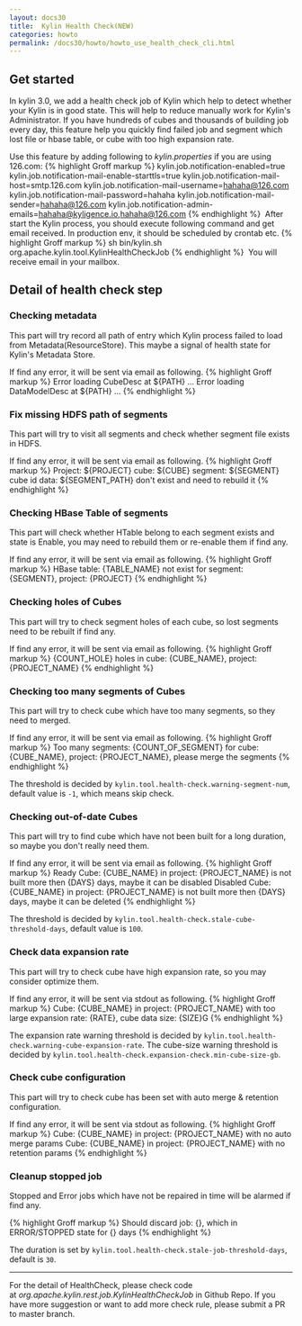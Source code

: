 ```yaml
---
layout: docs30
title:  Kylin Health Check(NEW)
categories: howto
permalink: /docs30/howto/howto_use_health_check_cli.html
---
```


## Get started
In kylin 3.0, we add a health check job of Kylin which help to detect whether your Kylin is in good state. This will help to reduce manually work for Kylin's Administrator. If you have hundreds of cubes and thousands of building job every day, this feature help you quickly find failed job and segment which lost file or hbase table, or cube with too high expansion rate. 

Use this feature by adding following to *kylin.properties* if you are using 126.com:
{% highlight Groff markup %}
kylin.job.notification-enabled=true
kylin.job.notification-mail-enable-starttls=true
kylin.job.notification-mail-host=smtp.126.com
kylin.job.notification-mail-username=hahaha@126.com
kylin.job.notification-mail-password=hahaha
kylin.job.notification-mail-sender=hahaha@126.com
kylin.job.notification-admin-emails=hahaha@kyligence.io,hahaha@126.com
{% endhighlight %} 
After start the Kylin process, you should execute following command and get email received. In production env, it should be scheduled by crontab etc.
{% highlight Groff markup %}
sh bin/kylin.sh org.apache.kylin.tool.KylinHealthCheckJob
{% endhighlight %} 
You will receive email in your mailbox.

## Detail of health check step

### Checking metadata
This part will try record all path of entry which Kylin process failed to load from Metadata(ResourceStore). This maybe a signal of health state for Kylin's Metadata Store.

If find any error, it will be sent via email as following.
{% highlight Groff markup %}
Error loading CubeDesc at ${PATH} ...
Error loading DataModelDesc at ${PATH} ...
{% endhighlight %}

### Fix missing HDFS path of segments
This part will try to visit all segments and check whether segment file exists in HDFS.  

If find any error, it will be sent via email as following.
{% highlight Groff markup %}
Project: ${PROJECT} cube: ${CUBE} segment: ${SEGMENT} cube id data: ${SEGMENT_PATH} don't exist and need to rebuild it
{% endhighlight %}

### Checking HBase Table of segments
This part will check whether HTable belong to each segment exists and state is Enable, you may need to rebuild them or re-enable them if find any.

If find any error, it will be sent via email as following.
{% highlight Groff markup %}
HBase table: {TABLE_NAME} not exist for segment: {SEGMENT}, project: {PROJECT}
{% endhighlight %}

### Checking holes of Cubes
This part will try to check segment holes of each cube, so lost segments need to be rebuilt if find any.

If find any error, it will be sent via email as following.
{% highlight Groff markup %}
{COUNT_HOLE} holes in cube: {CUBE_NAME}, project: {PROJECT_NAME}
{% endhighlight %}

### Checking too many segments of Cubes
This part will try to check cube which have too many segments, so they need to merged.

If find any error, it will be sent via email as following.
{% highlight Groff markup %}
Too many segments: {COUNT_OF_SEGMENT} for cube: {CUBE_NAME}, project: {PROJECT_NAME}, please merge the segments
{% endhighlight %}

The threshold is decided by `kylin.tool.health-check.warning-segment-num`, default value is `-1`, which means skip check.

### Checking out-of-date Cubes
This part will try to find cube which have not been built for a long duration, so maybe you don't really need them. 

If find any error, it will be sent via email as following.
{% highlight Groff markup %}
Ready Cube: {CUBE_NAME} in project: {PROJECT_NAME} is not built more then {DAYS} days, maybe it can be disabled
Disabled Cube: {CUBE_NAME} in project: {PROJECT_NAME} is not built more then {DAYS} days, maybe it can be deleted
{% endhighlight %}

The threshold is decided by `kylin.tool.health-check.stale-cube-threshold-days`, default value is `100`.

### Check data expansion rate
This part will try to check cube have high expansion rate, so you may consider optimize them. 

If find any error, it will be sent via stdout as following.
{% highlight Groff markup %}
Cube: {CUBE_NAME} in project: {PROJECT_NAME} with too large expansion rate: {RATE}, cube data size: {SIZE}G
{% endhighlight %}

The expansion rate warning threshold is decided by `kylin.tool.health-check.warning-cube-expansion-rate`.
The cube-size warning threshold is decided by `kylin.tool.health-check.expansion-check.min-cube-size-gb`.

### Check cube configuration

This part will try to check cube has been set with auto merge & retention configuration. 

If find any error, it will be sent via stdout as following.
{% highlight Groff markup %}
Cube: {CUBE_NAME} in project: {PROJECT_NAME} with no auto merge params
Cube: {CUBE_NAME} in project: {PROJECT_NAME} with no retention params
{% endhighlight %} 

### Cleanup stopped job

Stopped and Error jobs which have not be repaired in time will be alarmed if find any.

{% highlight Groff markup %}
Should discard job: {}, which in ERROR/STOPPED state for {} days
{% endhighlight %} 

The duration is set by `kylin.tool.health-check.stale-job-threshold-days`, default is `30`.


----

For the detail of HealthCheck, please check code at *org.apache.kylin.rest.job.KylinHealthCheckJob* in Github Repo. 
If you have more suggestion or want to add more check rule, please submit a PR to master branch.
